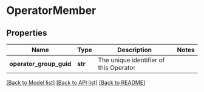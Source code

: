# OperatorMember

## Properties
Name | Type | Description | Notes
------------ | ------------- | ------------- | -------------
**operator_group_guid** | **str** | The unique identifier of this Operator | 

[[Back to Model list]](../README.md#documentation-for-models) [[Back to API list]](../README.md#documentation-for-api-endpoints) [[Back to README]](../README.md)


